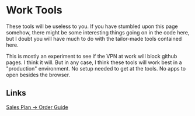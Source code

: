 # Work Tools

These tools will be useless to you. If you have stumbled upon this page somehow, there might be some interesting things going on in the code here, but I doubt you will have much to do with the tailor-made tools contained here.

This is mostly an experiment to see if the VPN at work will block github pages. I think it will. But in any case, I think these tools will work best in a "production" environment. No setup needed to get at the tools. No apps to open besides the browser.

## Links

[Sales Plan -> Order Guide](SalesPlan/OrderGuide/OrderGuide.html)